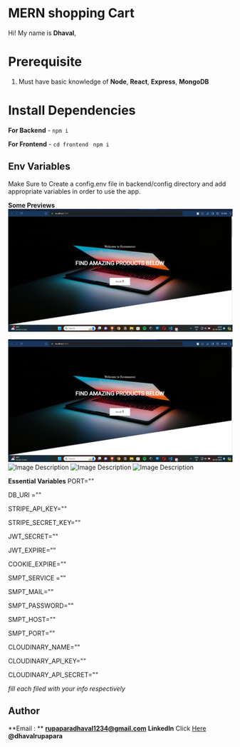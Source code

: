 # MERN shopping Cart

Hi! My name is **Dhaval**, 

# Prerequisite

1.  Must have basic knowledge of **Node**, **React**, **Express**, **MongoDB**

# Install Dependencies

**For Backend** - `npm i`

**For Frontend** - `cd frontend` ` npm i`

## Env Variables

Make Sure to Create a config.env file in backend/config directory and add appropriate variables in order to use the app.

**Some Previews**
[![Video Thumbnail](ecm1.png)](Ecommerce.mp4)

![Image Description](ecm1.png)
![Image Description](images/example.jpg)
![Image Description](images/example.jpg)
![Image Description](images/example.jpg)

**Essential Variables**
PORT=""

DB_URI =""

STRIPE_API_KEY=""

STRIPE_SECRET_KEY=""

JWT_SECRET=""

JWT_EXPIRE=""

COOKIE_EXPIRE=""
  
SMPT_SERVICE =""

SMPT_MAIL=""

SMPT_PASSWORD=""

SMPT_HOST=""

SMPT_PORT=""

CLOUDINARY_NAME=""

CLOUDINARY_API_KEY=""

CLOUDINARY_API_SECRET=""

_fill each filed with your info respectively_

## Author

**Email : ** **rupaparadhaval1234@gmail.com**
**LinkedIn** Click [Here](https://www.linkedin.com/in/dhaval-rupapara-9b2889239/) **@dhavalrupapara**
